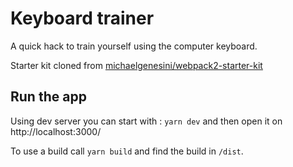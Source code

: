 # Keyboard trainer

A quick hack to train yourself using the computer keyboard.

Starter kit cloned from [michaelgenesini/webpack2-starter-kit](https://github.com/michaelgenesini/webpack2-starter-kit)

## Run the app

Using dev server you can start with : `yarn dev` and then open it on http://localhost:3000/

To use a build call `yarn build` and find the build in `/dist`.


